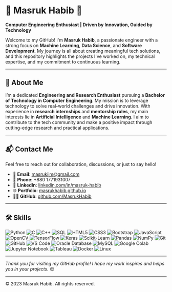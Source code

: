 # 🌟 Masruk Habib 🌟
**Computer Engineering Enthusiast | Driven by Innovation, Guided by Technology**

Welcome to my GitHub! I'm **Masruk Habib**, a passionate engineer with a strong focus on **Machine Learning**, **Data Science**, and **Software Development**. My journey is all about creating meaningful tech solutions, and this repository highlights the projects I've worked on, my technical expertise, and my commitment to continuous learning.

---

## 👋 About Me
I’m a dedicated **Engineering and Research Enthusiast** pursuing a **Bachelor of Technology in Computer Engineering**. My mission is to leverage technology to solve real-world challenges and drive innovation. With experience in **research internships** and **mentorship roles**, my main interests lie in **Artificial Intelligence** and **Machine Learning**. I aim to contribute to the tech community and make a positive impact through cutting-edge research and practical applications.

---

## 📬 Contact Me
Feel free to reach out for collaboration, discussions, or just to say hello!  
- 📧 **Email**: [masrukjim@gmail.com](mailto:masrukjim@gmail.com)
- 📱 **Phone**: +880 1771931007
- 💼 **LinkedIn**: [linkedin.com/in/masruk-habib](https://www.linkedin.com/in/masruk-habib)
- 🌐 **Portfolio**: [masrukhabib.github.io](https://masrukhabib.github.io)
- 🧑‍💻 **GitHub**: [github.com/MasrukHabib](https://github.com/MasrukHabib)

---

## 🛠️ Skills

![Python](https://img.shields.io/badge/-Python-3776AB?style=flat-square&logo=python&logoColor=white)
![C](https://img.shields.io/badge/-C-A8B9CC?style=flat-square&logo=c&logoColor=white)
![C++](https://img.shields.io/badge/-C++-00599C?style=flat-square&logo=c%2B%2B&logoColor=white)
![SQL](https://img.shields.io/badge/-SQL-4479A1?style=flat-square&logo=MySQL&logoColor=white)
![HTML5](https://img.shields.io/badge/-HTML5-E34F26?style=flat-square&logo=html5&logoColor=white)
![CSS3](https://img.shields.io/badge/-CSS3-1572B6?style=flat-square&logo=css3&logoColor=white)
![Bootstrap](https://img.shields.io/badge/-Bootstrap-7952B3?style=flat-square&logo=bootstrap&logoColor=white)
![JavaScript](https://img.shields.io/badge/-JavaScript-F7DF1E?style=flat-square&logo=javascript&logoColor=black)
![OpenCV](https://img.shields.io/badge/-OpenCV-5C3EE8?style=flat-square&logo=opencv&logoColor=white)
![TensorFlow](https://img.shields.io/badge/-TensorFlow-FF6F00?style=flat-square&logo=tensorflow&logoColor=white)
![Keras](https://img.shields.io/badge/-Keras-D00000?style=flat-square&logo=keras&logoColor=white)
![Scikit-Learn](https://img.shields.io/badge/-Scikit%20Learn-F7931E?style=flat-square&logo=scikit-learn&logoColor=white)
![Pandas](https://img.shields.io/badge/-Pandas-150458?style=flat-square&logo=pandas&logoColor=white)
![NumPy](https://img.shields.io/badge/-NumPy-013243?style=flat-square&logo=numpy&logoColor=white)
![Git](https://img.shields.io/badge/-Git-F05032?style=flat-square&logo=git&logoColor=white)
![GitHub](https://img.shields.io/badge/-GitHub-181717?style=flat-square&logo=github&logoColor=white)
![VS Code](https://img.shields.io/badge/-VS%20Code-007ACC?style=flat-square&logo=visual-studio-code&logoColor=white)
![Oracle Database](https://img.shields.io/badge/-Oracle-F80000?style=flat-square&logo=oracle&logoColor=white)
![MySQL](https://img.shields.io/badge/-MySQL-4479A1?style=flat-square&logo=mysql&logoColor=white)
![Google Colab](https://img.shields.io/badge/-Google%20Colab-F9AB00?style=flat-square&logo=google-colab&logoColor=white)
![Jupyter Notebook](https://img.shields.io/badge/-Jupyter-F37626?style=flat-square&logo=jupyter&logoColor=white)
![Tableau](https://img.shields.io/badge/-Tableau-E97627?style=flat-square&logo=tableau&logoColor=white)
![Docker](https://img.shields.io/badge/-Docker-2496ED?style=flat-square&logo=docker&logoColor=white)
![Linux](https://img.shields.io/badge/-Linux-FCC624?style=flat-square&logo=linux&logoColor=black)


---

_Thank you for visiting my GitHub profile! I hope my work inspires and helps you in your projects._ 😊

---

© 2023 Masruk Habib. All rights reserved.
